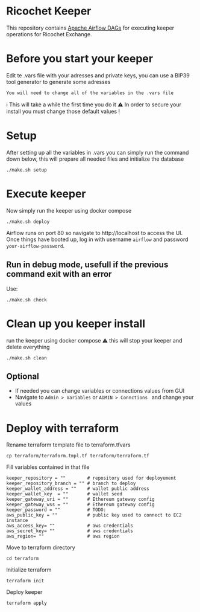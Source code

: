 # Ricochet Keeper
This repository contains [Apache Airflow DAGs](https://airflow.apache.org/docs/apache-airflow/stable/concepts/dags.html) for executing keeper operations for Ricochet Exchange.

# Before you start your keeper
Edit te .vars file with your adresses and private keys, you can use a BIP39 tool generator to generate some adresses
```
You will need to change all of the variables in the .vars file

```
:information_source: This will take a while the first time you do it
:warning: In order to secure your install you must change those default values !

# Setup
After setting up all the variables in .vars 
you can simply run the command down below, this will prepare all needed files and initialize the database
```
./make.sh setup
```
# Execute keeper
Now simply run the keeper using docker compose
```
./make.sh deploy

```
Airflow runs on port 80 so navigate to http://localhost to access the UI. Once things have booted up, log in with username `airflow` and password  `your-airflow-password`.

## Run in debug mode, usefull if the previous command exit with an error
Use:
```
./make.sh check
```
# Clean up you keeper install
run the keeper using docker compose
:warning: this will stop your keeper and delete everything

```
./make.sh clean

```

## Optional
* If needed you can change variables or connections values from GUI
* Navigate to `Admin > Variables`  or `ADMIN > Connctions ` and change your values

# Deploy with terraform
Rename terraform template file to terraform.tfvars
```
cp terraform/terraform.tmpl.tf terraform/terraform.tf
```

Fill variables contained in that file
```
keeper_repository = ""        # repository used for deployement
keeper_repository_branch = "" # branch to deploy
keeper_wallet_address = ""    # wallet public address
keeper_wallet_key  = ""       # wallet seed
keeper_gateway_uri = ""       # Ethereum gateway config
keeper_gateway_wss = ""       # Ethereum gateway config
keeper_password = ""          # TODO:
aws_public_key = ""           # public key used to connect to EC2 instance
aws_access_key= ""            # aws credentials
aws_secret_key= ""            # aws credentials
aws_region= ""                # aws region
```

Move to terraform directory
```
cd terraform
```

Initialize terraform
```
terraform init
```

Deploy keeper
```
terraform apply
```
